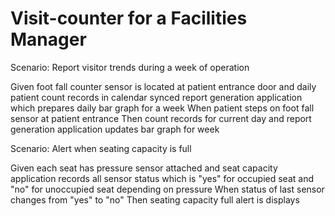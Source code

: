 # Visit-counter for a Facilities Manager

Scenario: Report visitor trends during a week of operation

  Given foot fall counter sensor is located at patient
entrance door and daily patient count records in calendar
synced report generation application which prepares
daily bar graph for a week
  When patient steps on foot fall sensor at patient
entrance
  Then count records for current day and report
generation application updates bar graph for week

Scenario: Alert when seating capacity is full

  Given each seat has pressure sensor attached
and seat capacity application records all sensor
status which is "yes" for occupied seat and "no"
for unoccupied seat depending on pressure
  When status of last sensor changes from "yes"
to "no"
  Then seating capacity full alert is displays
